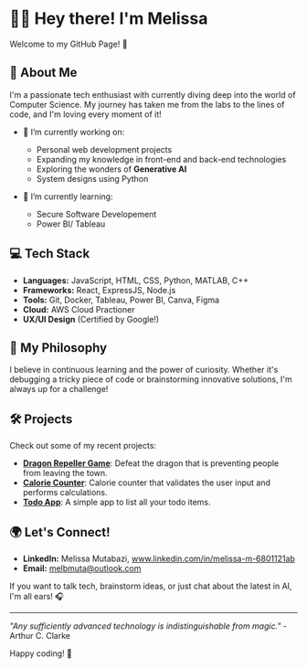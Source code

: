 # 👋🏾 Hey there! I'm Melissa

Welcome to my GitHub Page! 🌟

## 🚀 About Me

I'm a passionate tech enthusiast with currently diving deep into the world of Computer Science. My journey has taken me from the labs to the lines of code, and I'm loving every moment of it!

- 🔭 I’m currently working on: 
  - Personal web development projects
  - Expanding my knowledge in front-end and back-end technologies
  - Exploring the wonders of **Generative AI**
  - System designs using Python
  
- 🌱 I’m currently learning:
  - Secure Software Developement
  - Power BI/ Tableau


## 💻 Tech Stack

- **Languages:** JavaScript, HTML, CSS, Python, MATLAB, C++
- **Frameworks:** React, ExpressJS, Node.js
- **Tools:** Git, Docker, Tableau, Power BI, Canva, Figma 
- **Cloud:** AWS Cloud Practioner
 - **UX/UI Design** (Certified by Google!)

## 🧠 My Philosophy

I believe in continuous learning and the power of curiosity. Whether it's debugging a tricky piece of code or brainstorming innovative solutions, I'm always up for a challenge!

## 🛠️ Projects

Check out some of my recent projects:

- **[Dragon Repeller Game](https://github.com/MelMutaa/dragon-repeller-game)**: Defeat the dragon that is preventing people from leaving the town.
- **[Calorie Counter](#)**: Calorie counter that validates the user input and performs calculations.
- **[Todo App](#)**: A simple app to list all your todo items.


## 🌍 Let's Connect!

- **LinkedIn:** Melissa Mutabazi, www.linkedin.com/in/melissa-m-6801121ab
- **Email:** melbmuta@outlook.com

If you want to talk tech, brainstorm ideas, or just chat about the latest in AI, I'm all ears! 🎧

---

_"Any sufficiently advanced technology is indistinguishable from magic."_ - Arthur C. Clarke

Happy coding! 👾
